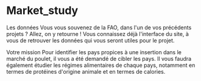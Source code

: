 # Market_study
 
Les données
Vous vous souvenez de la FAO, dans l'un de vos précédents projets ? Allez, on y retourne ! Vous connaissez déjà l'interface du site, à vous de retrouver les données qui vous seront utiles pour le projet.

Votre mission
Pour identifier les pays propices à une insertion dans le marché du poulet, il vous a été demandé de cibler les pays. Il vous faudra également étudier les régimes alimentaires de chaque pays, notamment en termes de protéines d'origine animale et en termes de calories.

